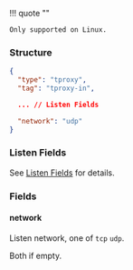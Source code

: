 !!! quote ""

    Only supported on Linux.

### Structure

```json
{
  "type": "tproxy",
  "tag": "tproxy-in",

  ... // Listen Fields

  "network": "udp"
}
```

### Listen Fields

See [Listen Fields](/configuration/shared/listen) for details.

### Fields

#### network

Listen network, one of `tcp` `udp`.

Both if empty.
